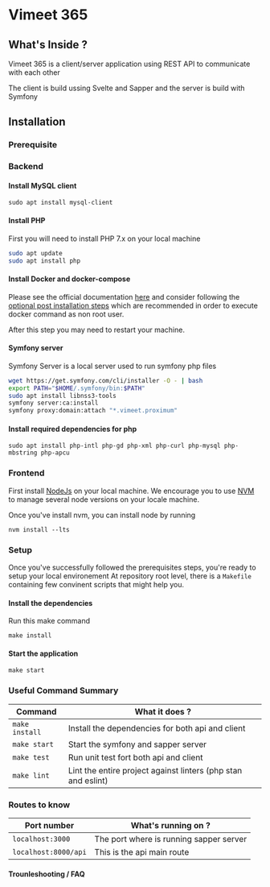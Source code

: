 # Vimeet 365

## What's Inside ?

Vimeet 365 is a client/server application using REST API to communicate with each other

The client is build ussing Svelte and Sapper and the server is build with Symfony

## Installation

### Prerequisite

### Backend

#### Install MySQL client

```
sudo apt install mysql-client
```

#### Install PHP

First you will need to install PHP 7.x on your local machine

```bash
sudo apt update
sudo apt install php
```

#### Install Docker and docker-compose

Please see the official documentation [here](https://docs.docker.com/engine/install/ubuntu/) and consider following the [optional post installation steps](https://docs.docker.com/engine/install/linux-postinstall/) which are recommended in order to execute docker command as non root user.

After this step you may need to restart your machine.

#### Symfony server

Symfony Server is a local server used to run symfony php files

```bash
wget https://get.symfony.com/cli/installer -O - | bash
export PATH="$HOME/.symfony/bin:$PATH"
sudo apt install libnss3-tools
symfony server:ca:install
symfony proxy:domain:attach "*.vimeet.proximum"
```

#### Install required dependencies for php

```
sudo apt install php-intl php-gd php-xml php-curl php-mysql php-mbstring php-apcu
```

### Frontend

First install [NodeJs](https://nodejs.org/en/) on your local machine. We encourage you to use [NVM](https://github.com/nvm-sh/nvm) to manage several node versions on your locale machine.

Once you've install nvm, you can install node by running

```
nvm install --lts
```

### Setup

Once you've successfully followed the prerequisites steps, you're ready to setup your local environement
At repository root level, there is a `Makefile` containing few convinent scripts that might help you.

#### Install the dependencies

Run this make command

```
make install
```

#### Start the application

```
make start
```

### Useful Command Summary

| Command        | What it does ?                                                |
| -------------- | ------------------------------------------------------------- |
| `make install` | Install the dependencies for both api and client              |
| `make start`   | Start the symfony and sapper server                           |
| `make test`    | Run unit test fort both api and client                        |
| `make lint`    | Lint the entire project against linters (php stan and eslint) |

### Routes to know

| Port number          | What's running on ?                                           |
| -------------------- | ------------------------------------------------------------- |
| `localhost:3000`     | The port where is running sapper server                       |
| `localhost:8000/api` | This is the api main route                                    |

#### Trounleshooting / FAQ
